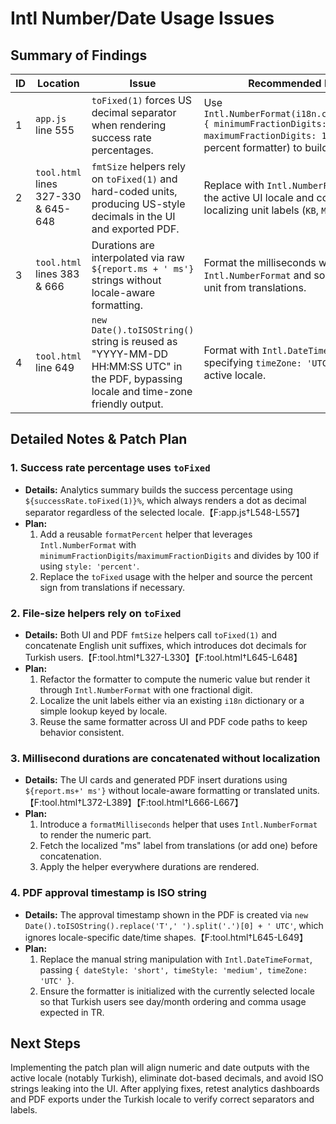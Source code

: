 # Intl Number/Date Usage Issues

## Summary of Findings
| ID | Location | Issue | Recommended Fix |
| --- | --- | --- | --- |
| 1 | `app.js` line 555 | `toFixed(1)` forces US decimal separator when rendering success rate percentages. | Use `Intl.NumberFormat(i18n.currentLang, { minimumFractionDigits: 1, maximumFractionDigits: 1 })` (or a percent formatter) to build the label. |
| 2 | `tool.html` lines 327-330 & 645-648 | `fmtSize` helpers rely on `toFixed(1)` and hard-coded units, producing US-style decimals in the UI and exported PDF. | Replace with `Intl.NumberFormat` using the active UI locale and consider localizing unit labels (`KB`, `MB`, `GB`). |
| 3 | `tool.html` lines 383 & 666 | Durations are interpolated via raw `${report.ms + ' ms'}` strings without locale-aware formatting. | Format the milliseconds with `Intl.NumberFormat` and source the unit from translations. |
| 4 | `tool.html` line 649 | `new Date().toISOString()` string is reused as "YYYY-MM-DD HH:MM:SS UTC" in the PDF, bypassing locale and time-zone friendly output. | Format with `Intl.DateTimeFormat` specifying `timeZone: 'UTC'` and the active locale. |

## Detailed Notes & Patch Plan

### 1. Success rate percentage uses `toFixed`
* **Details:** Analytics summary builds the success percentage using `${successRate.toFixed(1)}%`, which always renders a dot as decimal separator regardless of the selected locale.【F:app.js†L548-L557】
* **Plan:**
  1. Add a reusable `formatPercent` helper that leverages `Intl.NumberFormat` with `minimumFractionDigits`/`maximumFractionDigits` and divides by 100 if using `style: 'percent'`.
  2. Replace the `toFixed` usage with the helper and source the percent sign from translations if necessary.

### 2. File-size helpers rely on `toFixed`
* **Details:** Both UI and PDF `fmtSize` helpers call `toFixed(1)` and concatenate English unit suffixes, which introduces dot decimals for Turkish users.【F:tool.html†L327-L330】【F:tool.html†L645-L648】
* **Plan:**
  1. Refactor the formatter to compute the numeric value but render it through `Intl.NumberFormat` with one fractional digit.
  2. Localize the unit labels either via an existing `i18n` dictionary or a simple lookup keyed by locale.
  3. Reuse the same formatter across UI and PDF code paths to keep behavior consistent.

### 3. Millisecond durations are concatenated without localization
* **Details:** The UI cards and generated PDF insert durations using `${report.ms+' ms'}` without locale-aware formatting or translated units.【F:tool.html†L372-L389】【F:tool.html†L666-L667】
* **Plan:**
  1. Introduce a `formatMilliseconds` helper that uses `Intl.NumberFormat` to render the numeric part.
  2. Fetch the localized "ms" label from translations (or add one) before concatenation.
  3. Apply the helper everywhere durations are rendered.

### 4. PDF approval timestamp is ISO string
* **Details:** The approval timestamp shown in the PDF is created via `new Date().toISOString().replace('T',' ').split('.')[0] + ' UTC'`, which ignores locale-specific date/time shapes.【F:tool.html†L645-L649】
* **Plan:**
  1. Replace the manual string manipulation with `Intl.DateTimeFormat`, passing `{ dateStyle: 'short', timeStyle: 'medium', timeZone: 'UTC' }`.
  2. Ensure the formatter is initialized with the currently selected locale so that Turkish users see day/month ordering and comma usage expected in TR.

## Next Steps
Implementing the patch plan will align numeric and date outputs with the active locale (notably Turkish), eliminate dot-based decimals, and avoid ISO strings leaking into the UI. After applying fixes, retest analytics dashboards and PDF exports under the Turkish locale to verify correct separators and labels.
